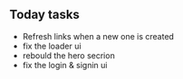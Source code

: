 ## Today tasks
- Refresh links when a new one is created
- fix the loader ui 
- rebould the hero secrion
- fix the login & signin ui